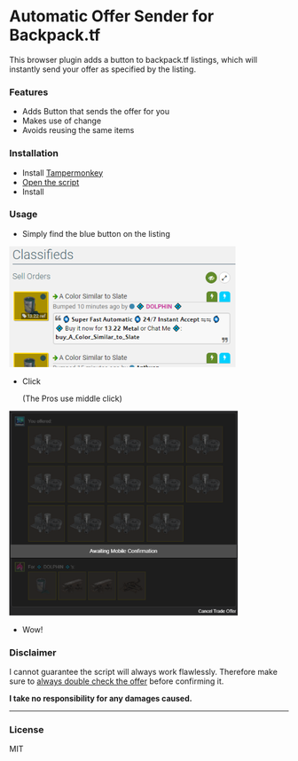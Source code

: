 # Automatic Offer Sender for Backpack.tf

This browser plugin adds a button to backpack.tf listings, which will instantly send your offer as specified by the listing.

### Features

- Adds Button that sends the offer for you
- Makes use of change
- Avoids reusing the same items

### Installation

- Install [Tampermonkey](https://www.tampermonkey.net/)
- [Open the script](https://github.com/peleicht/backpack-offer-sender/raw/main/offer_sender.user.js)
- Install

### Usage

- Simply find the blue button on the listing

![listings with buttons](./images/classifieds.png)

- Click

  (The Pros use middle click)

![tradeoffer](./images/tradeoffer.png)

- Wow!

### Disclaimer

I cannot guarantee the script will always work flawlessly. Therefore make sure to <ins>always double check the offer</ins> before confirming it.

**I take no responsibility for any damages caused.**

---

### License

MIT
